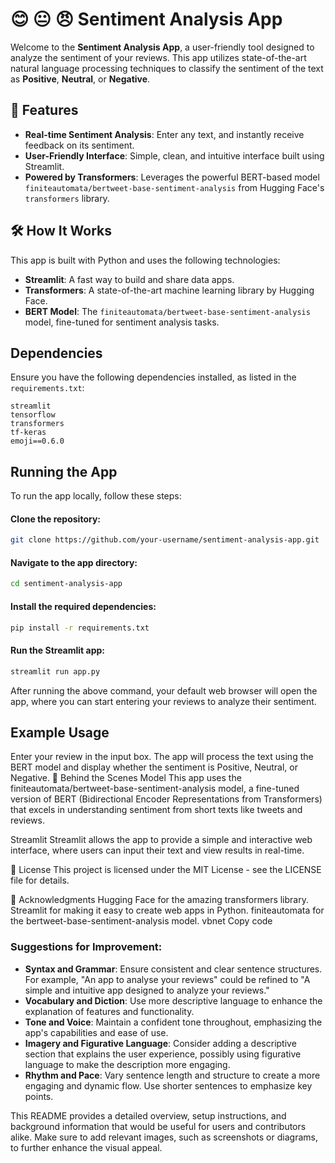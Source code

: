 # 😊 😐 😠 Sentiment Analysis App

Welcome to the **Sentiment Analysis App**, a user-friendly tool designed to analyze the sentiment of your reviews. This app utilizes state-of-the-art natural language processing techniques to classify the sentiment of the text as **Positive**, **Neutral**, or **Negative**.

## 🚀 Features

- **Real-time Sentiment Analysis**: Enter any text, and instantly receive feedback on its sentiment.
- **User-Friendly Interface**: Simple, clean, and intuitive interface built using Streamlit.
- **Powered by Transformers**: Leverages the powerful BERT-based model `finiteautomata/bertweet-base-sentiment-analysis` from Hugging Face's `transformers` library.

## 🛠️ How It Works

This app is built with Python and uses the following technologies:

- **Streamlit**: A fast way to build and share data apps.
- **Transformers**: A state-of-the-art machine learning library by Hugging Face.
- **BERT Model**: The `finiteautomata/bertweet-base-sentiment-analysis` model, fine-tuned for sentiment analysis tasks.

## Dependencies

Ensure you have the following dependencies installed, as listed in the `requirements.txt`:

```plaintext
streamlit
tensorflow
transformers
tf-keras
emoji==0.6.0
```

## Running the App
To run the app locally, follow these steps:

#### Clone the repository:

```bash Copy code
git clone https://github.com/your-username/sentiment-analysis-app.git
```

#### Navigate to the app directory:

```bash Copy code
cd sentiment-analysis-app
```

#### Install the required dependencies:
``` bash Copy code
pip install -r requirements.txt
```

#### Run the Streamlit app:

``` bash Copy code
streamlit run app.py
```

After running the above command, your default web browser will open the app, where you can start entering your reviews to analyze their sentiment.

## Example Usage

Enter your review in the input box.
The app will process the text using the BERT model and display whether the sentiment is Positive, Neutral, or Negative.
🧠 Behind the Scenes
Model
This app uses the finiteautomata/bertweet-base-sentiment-analysis model, a fine-tuned version of BERT (Bidirectional Encoder Representations from Transformers) that excels in understanding sentiment from short texts like tweets and reviews.

Streamlit
Streamlit allows the app to provide a simple and interactive web interface, where users can input their text and view results in real-time.

📄 License
This project is licensed under the MIT License - see the LICENSE file for details.

🙌 Acknowledgments
Hugging Face for the amazing transformers library.
Streamlit for making it easy to create web apps in Python.
finiteautomata for the bertweet-base-sentiment-analysis model.
vbnet
Copy code

### Suggestions for Improvement:

- **Syntax and Grammar**: Ensure consistent and clear sentence structures. For example, "An app to analyse your reviews" could be refined to "A simple and intuitive app designed to analyze your reviews."
- **Vocabulary and Diction**: Use more descriptive language to enhance the explanation of features and functionality. 
- **Tone and Voice**: Maintain a confident tone throughout, emphasizing the app's capabilities and ease of use.
- **Imagery and Figurative Language**: Consider adding a descriptive section that explains the user experience, possibly using figurative language to make the description more engaging.
- **Rhythm and Pace**: Vary sentence length and structure to create a more engaging and dynamic flow. Use shorter sentences to emphasize key points.

This README provides a detailed overview, setup instructions, and background information that would be useful for users and contributors alike. Make sure to add relevant images, such as screenshots or diagrams, to further enhance the visual appeal.





